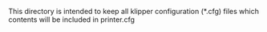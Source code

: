 This directory is intended to keep all klipper configuration (*.cfg) files which contents will be included in printer.cfg

